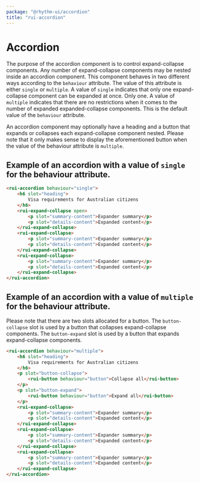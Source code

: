 ```yaml
---
package: "@rhythm-ui/accordion"
title: "rui-accordion"
---
```


# Accordion

The purpose of the accordion component is to control expand-collapse components. Any number of expand-collapse components may be nested inside an accordion component. This component behaves in two different ways according to the `behaviour` attribute. The value of this attribute is either `single` or `multiple`. A value of `single` indicates that only one expand-collapse component can be expanded at once. Only one. A value of `multiple` indicates that there are no restrictions when it comes to the number of expanded expanded-collapse components. This is the default value of the `behaviour` attribute.

An accordion component may optionally have a heading and a button that expands or collapses each expand-collapse component nested. Please note that it only makes sense to display the aforementioned button when the value of the behaviour attribute is `multiple`. 

## Example of an accordion with a value of `single` for the behaviour attribute.

```html preview
<rui-accordion behaviour="single">
    <h6 slot="heading">
        Visa requirements for Australian citizens
    </h6>
    <rui-expand-collapse open>
        <p slot="summary-content">Expander summary</p>
        <p slot="details-content">Expanded content</p>
    </rui-expand-collapse>
    <rui-expand-collapse>
        <p slot="summary-content">Expander summary</p>
        <p slot="details-content">Expanded content</p>
    </rui-expand-collapse>
    <rui-expand-collapse>
        <p slot="summary-content">Expander summary</p>
        <p slot="details-content">Expanded content</p>
    </rui-expand-collapse>
</rui-accordion> 
```

## Example of an accordion with a value of `multiple` for the behaviour attribute.

Please note that there are two slots allocated for a button. The `button-collapse` slot is used by a button that collapses expand-collapse components. The `button-expand` slot is used by a button that expands expand-collapse components.

```html preview
<rui-accordion behaviour="multiple">
    <h6 slot="heading">
        Visa requirements for Australian citizens
    </h6>
    <p slot="button-collapse">
        <rui-button behaviour="button">Collapse all</rui-button>
    </p>
    <p slot="button-expand">
        <rui-button behaviour="button">Expand all</rui-button>
    </p>
    <rui-expand-collapse>
        <p slot="summary-content">Expander summary</p>
        <p slot="details-content">Expanded content</p>
    </rui-expand-collapse>
    <rui-expand-collapse>
        <p slot="summary-content">Expander summary</p>
        <p slot="details-content">Expanded content</p>
    </rui-expand-collapse>
    <rui-expand-collapse>
        <p slot="summary-content">Expander summary</p>
        <p slot="details-content">Expanded content</p>
    </rui-expand-collapse>
</rui-accordion> 
```